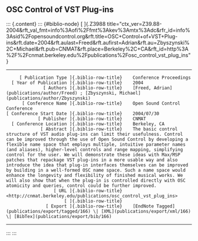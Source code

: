 ## OSC Control of VST Plug-ins

::: {.content}
::: {#biblio-node}
[ ]{.Z3988
title="ctx_ver=Z39.88-2004&rft_val_fmt=info%3Aofi%2Ffmt%3Akev%3Amtx%3Adc&rfr_id=info%3Asid%2Fopensoundcontrol.org&rft.title=OSC+Control+of+VST+Plug-ins&rft.date=2004&rft.aulast=Freed&rft.aufirst=Adrian&rft.au=Zbyszynski%2C+Michael&rft.pub=CNMAT&rft.place=Berkeley%2C+CA&rft_id=http%3A%2F%2Fcnmat.berkeley.edu%2Fpublications%2Fosc_control_vst_plug_ins"}

  ---------------------------------------------- -- -----------------------------------------------------------------------------------------------------------------------------------------------------------------------------------------------------------------------------------------------------------------------------------------------------------------------------------------------------------------------------------------------------------------------------------------------------------------------------------------------------------------------------------------------------------------------------------------------------------------------------------------------------------------------------------------------------------------------------------------------------------------------------------------
         [ Publication Type ]{.biblio-row-title}    Conference Proceedings
      [ Year of Publication ]{.biblio-row-title}    2004
                  [ Authors ]{.biblio-row-title}    [Freed, Adrian](publications/author/Freed) ; [Zbyszynski, Michael](publications/author/Zbyszynski)
          [ Conference Name ]{.biblio-row-title}    Open Sound Control Conference
    [ Conference Start Date ]{.biblio-row-title}    2004/07/30
                [ Publisher ]{.biblio-row-title}    CNMAT
      [ Conference Location ]{.biblio-row-title}    Berkeley, CA
                 [ Abstract ]{.biblio-row-title}    The basic control structure of VST audio plug-ins can limit their usefulness. Control can be improved through the use of Open Sound Control by developing a flexible name space that employs multiple, intuitive parameter names (and aliases), higher-level controls and range mapping, simplifying control for the user. We will demonstrate these ideas with Max/MSP patches that repackage VST plug-ins in a more usable way and also introduce the idea that plug-in interfaces themselves can be improved by building in a well-formed OSC name space. Such a name space would enhance the longevity and flexibility of finished musical works. We will also show that when the plug-in is controlled directly with OSC atomicity and queries, control could be further improved.
                      [ URL ]{.biblio-row-title}    <http://cnmat.berkeley.edu/publications/osc_control_vst_plug_ins>
                          [ ]{.biblio-row-title}    
                   [ Export ]{.biblio-row-title}    [EndNote Tagged](publications/export/tagged/166) \| [XML](publications/export/xml/166) \| [BibTex](publications/export/bib/166)
  ---------------------------------------------- -- -----------------------------------------------------------------------------------------------------------------------------------------------------------------------------------------------------------------------------------------------------------------------------------------------------------------------------------------------------------------------------------------------------------------------------------------------------------------------------------------------------------------------------------------------------------------------------------------------------------------------------------------------------------------------------------------------------------------------------------------------------------------------------------------
:::
:::
